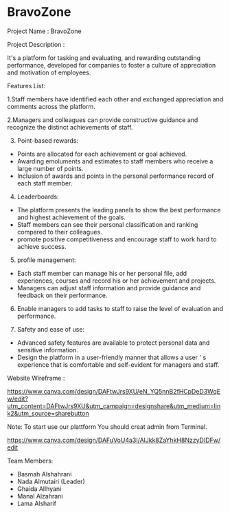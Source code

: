 # BravoZone

Project Name : BravoZone

Project Description :

It's a platform for tasking and evaluating, and rewarding outstanding performance, developed for companies to foster a culture of appreciation and motivation of employees. 

Features List:

1.Staff members have identified each other and exchanged appreciation and comments across the platform.

2.Managers and colleagues can provide constructive guidance and recognize the distinct achievements of staff.

3. Point-based rewards:
- Points are allocated for each achievement or goal achieved.
- Awarding emoluments and estimates to staff members who receive a large number of points.
- Inclusion of awards and points in the personal performance record of each staff member.

4. Leaderboards:
- The platform presents the leading panels to show the best performance and highest achievement of the goals.
- Staff members can see their personal classification and ranking compared to their colleagues.
- promote positive competitiveness and encourage staff to work hard to achieve success.

5. profile management:
- Each staff member can manage his or her personal file, add experiences, courses and record his or her achievement and projects.
- Managers can adjust staff information and provide guidance and feedback on their performance.

6. Enable managers to add tasks to staff to raise the level of evaluation and performance.

7. Safety and ease of use:
- Advanced safety features are available to protect personal data and sensitive information.
- Design the platform in a user-friendly manner that allows a user &apos; s experience that is comfortable and self-evident for managers and staff.

Website Wireframe :

https://www.canva.com/design/DAFtwJrs9XU/eN_YQ5nnB2fHCpDeD3WqEw/edit?utm_content=DAFtwJrs9XU&utm_campaign=designshare&utm_medium=link2&utm_source=sharebutton

Note: To start use our plattform You should creat admin from Terminal.

https://www.canva.com/design/DAFuVoU4a3I/AlJkk8ZaYhkH8NzzyDIDFw/edit

Team Members:
* Basmah Alshahrani
* Nada Almutairi (Leader)
* Ghaida Allhyani
* Manal Alzahrani
* Lama Alsharif

 
